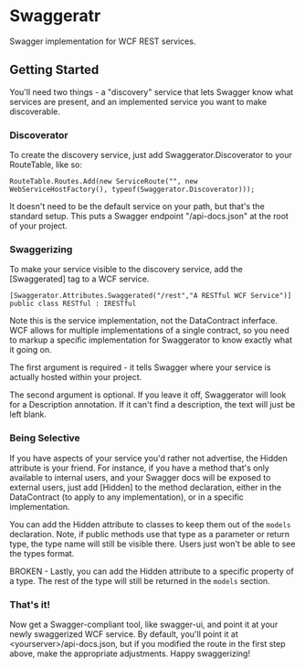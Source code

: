 Swaggeratr
==========

Swagger implementation for WCF REST services.

## Getting Started

You'll need two things - a "discovery" service that lets Swagger know what services are present, and an implemented service you want to make discoverable.

### Discoverator
To create the discovery service, just add Swaggerator.Discoverator to your RouteTable, like so: 
```
RouteTable.Routes.Add(new ServiceRoute("", new WebServiceHostFactory(), typeof(Swaggerator.Discoverator)));
```
It doesn't need to be the default service on your path, but that's the standard setup. This puts a Swagger endpoint "/api-docs.json" at the root of your project.

### Swaggerizing
To make your service visible to the discovery service, add the [Swaggerated] tag to a WCF service.
```
[Swaggerator.Attributes.Swaggerated("/rest","A RESTful WCF Service")]
public class RESTful : IRESTful
```
Note this is the service implementation, not the DataContract inferface. WCF allows for multiple implementations of a single contract, so you need to markup a specific implementation for Swaggerator to know exactly what it going on.

The first argument is required - it tells Swagger where your service is actually hosted within your project.

The second argument is optional. If you leave it off, Swaggerator will look for a Description annotation. If it can't find a description, the text will just be left blank.

### Being Selective
If you have aspects of your service you'd rather not advertise, the Hidden attribute is your friend. For instance, if you have a method that's only available to internal users, and your Swagger docs will be exposed to external users, just add [Hidden] to the method declaration, either in the DataContract (to apply to any implementation), or in a specific implementation.

You can add the Hidden attribute to classes to keep them out of the ```models``` declaration. Note, if public methods use that type as a parameter or return type, the type name will still be visible there. Users just won't be able to see the types format.

BROKEN - Lastly, you can add the Hidden attribute to a specific property of a type. The rest of the type will still be returned in the ```models``` section.

### That's it!

Now get a Swagger-compliant tool, like swagger-ui, and point it at your newly swaggerized WCF service. By default, you'll point it at \<yourserver\>/api-docs.json, but if you modified the route in the first step above, make the appropriate adjustments. Happy swaggerizing!
